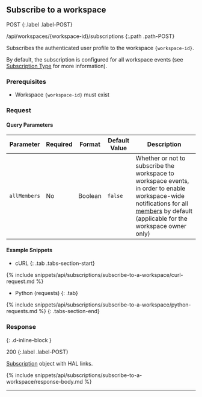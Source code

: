 ## Subscribe to a workspace

POST
{:.label .label-POST}

/api/workspaces/{workspace-id}/subscriptions
{:.path .path-POST}

Subscribes the authenticated user profile to the workspace `{workspace-id}`.

By default, the subscription is configured for all workspace events (see [Subscription Type](#subscription-type) for more information).

### Prerequisites
- Workspace `{workspace-id}` must exist

### Request
#### Query Parameters

Parameter | Required | Format | Default Value | Description
--------- | -------- | ------ | ------------- | -----------
`allMembers` | No | Boolean | `false` | Whether or not to subscribe the workspace to workspace events, in order to enable workspace-wide notifications for all [members](members) by default (applicable for the workspace owner only)

#### Example Snippets
- cURL
{: .tab .tabs-section-start}

{% include snippets/api/subscriptions/subscribe-to-a-workspace/curl-request.md %}

- Python (requests)
{: .tab}

{% include snippets/api/subscriptions/subscribe-to-a-workspace/python-requests.md %}
{: .tabs-section-end}

### Response
{: .d-inline-block }

200
{:.label .label-POST}

[Subscription](#subscription) object with HAL links.

{% include snippets/api/subscriptions/subscribe-to-a-workspace/response-body.md %}

---
